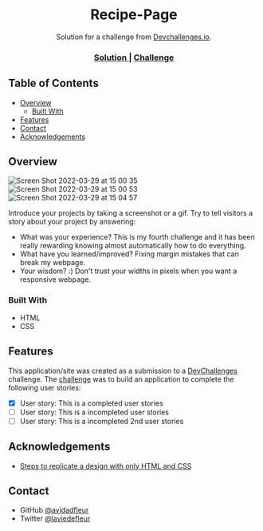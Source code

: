 <!-- Please update value in the {}  -->

<h1 align="center">Recipe-Page</h1>

<div align="center">
   Solution for a challenge from  <a href="http://devchallenges.io" target="_blank">Devchallenges.io</a>.
</div>

<div align="center">
  <h3>
    <a href="https://leafy-cobbler-e34645.netlify.app">
      Solution
    </a>
    <span> | </span>
    <a href="https://devchallenges.io/challenges/OEKdUZ6xs0h99C38XVht">
      Challenge
    </a>
  </h3>
</div>

<!-- TABLE OF CONTENTS -->

## Table of Contents

- [Overview](#overview)
  - [Built With](#built-with)
- [Features](#features)
- [Contact](#contact)
- [Acknowledgements](#acknowledgements)

<!-- OVERVIEW -->

## Overview

![Screen Shot 2022-03-29 at 15 00 35](https://user-images.githubusercontent.com/86981532/160714561-6b4a37bc-9f91-453e-81cd-7b337921afdb.png)
![Screen Shot 2022-03-29 at 15 00 53](https://user-images.githubusercontent.com/86981532/160714584-3b9a83b9-ecf8-4d68-9154-c6e03ded62a8.png)
![Screen Shot 2022-03-29 at 15 04 57](https://user-images.githubusercontent.com/86981532/160714923-d8f33eb6-0d83-446f-a3fc-42e3f9c7c9c2.png)


Introduce your projects by taking a screenshot or a gif. Try to tell visitors a story about your project by answering:

- What was your experience?
  This is my fourth challenge and it has been really rewarding knowing almost automatically how to do everything.
- What have you learned/improved?
  Fixing margin mistakes that can break my webpage.
- Your wisdom? :)
  Don't trust your widths in pixels when you want a responsive webpage.

### Built With

<!-- This section should list any major frameworks that you built your project using. Here are a few examples.-->

- HTML
- CSS

## Features

<!-- List the features of your application or follow the template. Don't share the figma file here :) -->

This application/site was created as a submission to a [DevChallenges](https://devchallenges.io/challenges) challenge. The [challenge](https://devchallenges.io/challenges/TtUjDt19eIHxNQ4n5jps) was to build an application to complete the following user stories:

- [x] User story: This is a completed user stories
- [ ] User story: This is a incompleted user stories
- [ ] User story: This is a incompleted 2nd user stories

## Acknowledgements

<!-- This section should list any articles or add-ons/plugins that helps you to complete the project. This is optional but it will help you in the future. For exmpale -->

- [Steps to replicate a design with only HTML and CSS](https://devchallenges-blogs.web.app/how-to-replicate-design/)


## Contact

- GitHub [@avidadfleur](https://{github.com/avidadfleur})
- Twitter [@laviedefleur](https://{twitter.com/laviedefleur})
